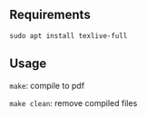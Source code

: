 ## Requirements

`sudo apt install texlive-full`

## Usage

`make`: compile to pdf

`make clean`: remove compiled files
